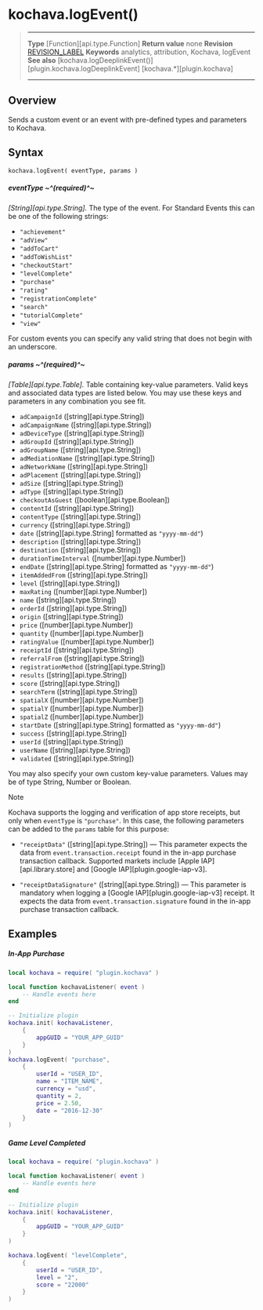 # kochava.logEvent()

> --------------------- ------------------------------------------------------------------------------------------
> __Type__              [Function][api.type.Function]
> __Return value__		none
> __Revision__          [REVISION_LABEL](REVISION_URL)
> __Keywords__          analytics, attribution, Kochava, logEvent
> __See also__			[kochava.logDeeplinkEvent()][plugin.kochava.logDeeplinkEvent]
>						[kochava.*][plugin.kochava]
> --------------------- ------------------------------------------------------------------------------------------


## Overview

Sends a custom event or an event with pre-defined types and parameters to Kochava.

## Syntax

	kochava.logEvent( eventType, params )

##### eventType ~^(required)^~
_[String][api.type.String]._ The type of the event. For Standard Events this can be one of the following strings:

* `"achievement"`
* `"adView"`
* `"addToCart"`
* `"addToWishList"`
* `"checkoutStart"`
* `"levelComplete"`
* `"purchase"`
* `"rating"`
* `"registrationComplete"`
* `"search"`
* `"tutorialComplete"`
* `"view"`

For custom events you can specify any valid string that does not begin with an underscore.

##### params ~^(required)^~
_[Table][api.type.Table]._ Table containing key-value parameters. Valid keys and associated data types are listed below. You may use these keys and parameters in any combination you see fit.

* `adCampaignId` ([string][api.type.String])
* `adCampaignName` ([string][api.type.String])
* `adDeviceType` ([string][api.type.String])
* `adGroupId` ([string][api.type.String])
* `adGroupName` ([string][api.type.String])
* `adMediationName` ([string][api.type.String])
* `adNetworkName` ([string][api.type.String])
* `adPlacement` ([string][api.type.String])
* `adSize` ([string][api.type.String])
* `adType` ([string][api.type.String])
* `checkoutAsGuest` ([boolean][api.type.Boolean])
* `contentId` ([string][api.type.String])
* `contentType` ([string][api.type.String])
* `currency` ([string][api.type.String])
* `date` ([string][api.type.String] formatted as `"yyyy-mm-dd"`)
* `description` ([string][api.type.String])
* `destination` ([string][api.type.String])
* `durationTimeInterval` ([number][api.type.Number])
* `endDate` ([string][api.type.String] formatted as `"yyyy-mm-dd"`)
* `itemAddedFrom` ([string][api.type.String])
* `level` ([string][api.type.String])
* `maxRating` ([number][api.type.Number])
* `name` ([string][api.type.String])
* `orderId` ([string][api.type.String])
* `origin` ([string][api.type.String])
* `price` ([number][api.type.Number])
* `quantity` ([number][api.type.Number])
* `ratingValue` ([number][api.type.Number])
* `receiptId` ([string][api.type.String])
* `referralFrom` ([string][api.type.String])
* `registrationMethod` ([string][api.type.String])
* `results`  ([string][api.type.String])
* `score` ([string][api.type.String])
* `searchTerm` ([string][api.type.String])
* `spatialX` ([number][api.type.Number])
* `spatialY` ([number][api.type.Number])
* `spatialZ` ([number][api.type.Number])
* `startDate`  ([string][api.type.String] formatted as `"yyyy-mm-dd"`)
* `success` ([string][api.type.String])
* `userId` ([string][api.type.String])
* `userName` ([string][api.type.String])
* `validated` ([string][api.type.String])

You may also specify your own custom key-value parameters. Values may be of type String, Number or Boolean.

<div class="guide-notebox">
<div class="notebox-title">Note</div>

Kochava supports the logging and verification of app store receipts, but only when `eventType` is `"purchase"`. In this case, the following parameters can be added to the `params` table for this purpose:

* `"receiptData"` ([string][api.type.String]) &mdash; This parameter expects the data from `event.transaction.receipt` found in the <nobr>in-app</nobr> purchase transaction callback. Supported markets include [Apple IAP][api.library.store] and [Google IAP][plugin.google-iap-v3].

* `"receiptDataSignature"` ([string][api.type.String]) &mdash; This parameter is mandatory when logging a [Google IAP][plugin.google-iap-v3] receipt. It expects the data from `event.transaction.signature` found in the <nobr>in-app</nobr> purchase transaction callback.

</div>


## Examples

##### In-App Purchase

``````lua
local kochava = require( "plugin.kochava" )

local function kochavaListener( event )
	-- Handle events here
end

-- Initialize plugin
kochava.init( kochavaListener,
	{
		appGUID = "YOUR_APP_GUID"
	}
)
kochava.logEvent( "purchase",
	{
		userId = "USER_ID",
		name = "ITEM_NAME",
		currency = "usd",
		quantity = 2,
		price = 2.50,
		date = "2016-12-30"
	}
)
``````

##### Game Level Completed

``````lua
local kochava = require( "plugin.kochava" )

local function kochavaListener( event )
	-- Handle events here
end

-- Initialize plugin
kochava.init( kochavaListener,
	{
		appGUID = "YOUR_APP_GUID"
	}
)

kochava.logEvent( "levelComplete",
	{
		userId = "USER_ID",
		level = "2",
		score = "22000"
	}
)
``````
